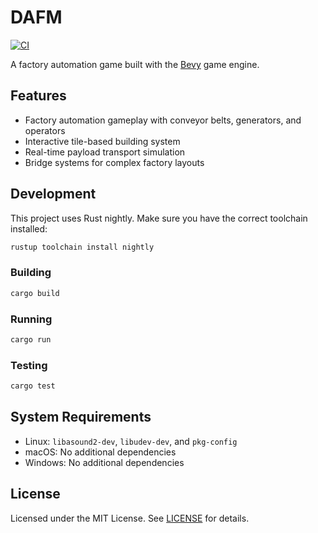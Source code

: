 # DAFM

[![CI](https://github.com/damyanp/dafm/workflows/CI/badge.svg)](https://github.com/damyanp/dafm/actions)

A factory automation game built with the [Bevy](https://bevyengine.org/) game engine.

## Features

- Factory automation gameplay with conveyor belts, generators, and operators
- Interactive tile-based building system
- Real-time payload transport simulation
- Bridge systems for complex factory layouts

## Development

This project uses Rust nightly. Make sure you have the correct toolchain installed:

```bash
rustup toolchain install nightly
```

### Building

```bash
cargo build
```

### Running

```bash
cargo run
```

### Testing

```bash
cargo test
```

## System Requirements

- Linux: `libasound2-dev`, `libudev-dev`, and `pkg-config`
- macOS: No additional dependencies
- Windows: No additional dependencies

## License

Licensed under the MIT License. See [LICENSE](LICENSE) for details.